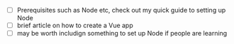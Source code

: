 - [ ] Prerequisites such as Node etc, check out my quick guide to setting up Node
- [ ] brief article on how to create a Vue app
- [ ] may be worth includign something to set up Node if people are learning
